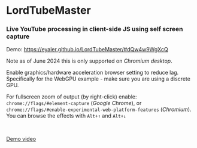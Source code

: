 # LordTubeMaster
### Live YouTube processing in client-side JS using self screen capture

Demo: https://eyaler.github.io/LordTubeMaster/#dQw4w9WgXcQ

Note as of June 2024 this is only supported on *Chromium desktop*.

Enable graphics/hardware acceleration browser setting to reduce lag.
Specifically for the WebGPU example - make sure you are using a discrete GPU.

For fullscreen zoom of output (by right-click) enable: `chrome://flags/#element-capture` (*Google Chrome*), or 
`chrome://flags/#enable-experimental-web-platform-features` (*Chromium*). You can browse the effects with `Alt+↑` and `Alt+↓`

<br>

[Demo video](https://github.com/eyaler/LordTubeMaster/assets/4436747/2352969c-889d-478e-b386-8bdf6452a797)
